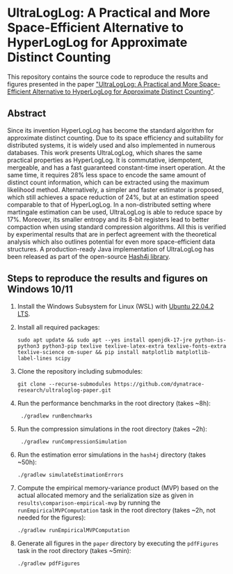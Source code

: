 # UltraLogLog: A Practical and More Space-Efficient Alternative to HyperLogLog for Approximate Distinct Counting

This repository contains the source code to reproduce the results and figures presented in the paper ["UltraLogLog: A Practical and More Space-Efficient Alternative to HyperLogLog for Approximate Distinct Counting"](https://arxiv.org/abs/2308.16862).

## Abstract
Since its invention HyperLogLog has become the standard algorithm for approximate distinct counting. Due to its space efficiency and suitability for distributed systems, it is widely used and also implemented in numerous databases. This work presents UltraLogLog, which shares the same practical properties as HyperLogLog. It is commutative, idempotent, mergeable, and has a fast guaranteed constant-time insert operation. At the same time, it requires 28% less space to encode the same amount of distinct count information, which can be extracted using the maximum likelihood method. Alternatively, a simpler and faster estimator is proposed, which still achieves a space reduction of 24%, but at an estimation speed comparable to that of HyperLogLog. In a non-distributed setting where martingale estimation can be used, UltraLogLog is able to reduce space by 17%. Moreover, its smaller entropy and its 8-bit registers lead to better compaction when using standard compression algorithms. All this is verified by experimental results that are in perfect agreement with the theoretical analysis which also outlines potential for even more space-efficient data structures. A production-ready Java implementation of UltraLogLog has been released as part of the open-source [Hash4j library](https://github.com/dynatrace-oss/hash4j).

## Steps to reproduce the results and figures on Windows 10/11
1. Install the Windows Subsystem for Linux (WSL) with [Ubuntu 22.04.2 LTS](https://apps.microsoft.com/store/detail/ubuntu-22042-lts/9PN20MSR04DW).

2. Install all required packages:
   ```
   sudo apt update && sudo apt --yes install openjdk-17-jre python-is-python3 python3-pip texlive texlive-latex-extra texlive-fonts-extra texlive-science cm-super && pip install matplotlib matplotlib-label-lines scipy
   ```
3. Clone the repository including submodules:
   ```
   git clone --recurse-submodules https://github.com/dynatrace-research/ultraloglog-paper.git
   ```
4. Run the performance benchmarks in the root directory (takes ~8h):
   ```
    ./gradlew runBenchmarks
   ```
5. Run the compression simulations in the root directory (takes ~2h):
   ```
    ./gradlew runCompressionSimulation
   ```
6. Run the estimation error simulations in the `hash4j` directory (takes ~50h):
   ```
   ./gradlew simulateEstimationErrors
   ```
7. Compute the empirical memory-variance product (MVP) based on the actual allocated memory and the serialization size as given in `results\comparison-empirical-mvp` by running the `runEmpiricalMVPComputation` task in the root directory (takes ~2h, not needed for the figures):
   ```
   ./gradlew runEmpiricalMVPComputation
   ```
8. Generate all figures in the `paper` directory by executing the `pdfFigures` task in the root directory (takes ~5min):
   ```
   ./gradlew pdfFigures
   ```